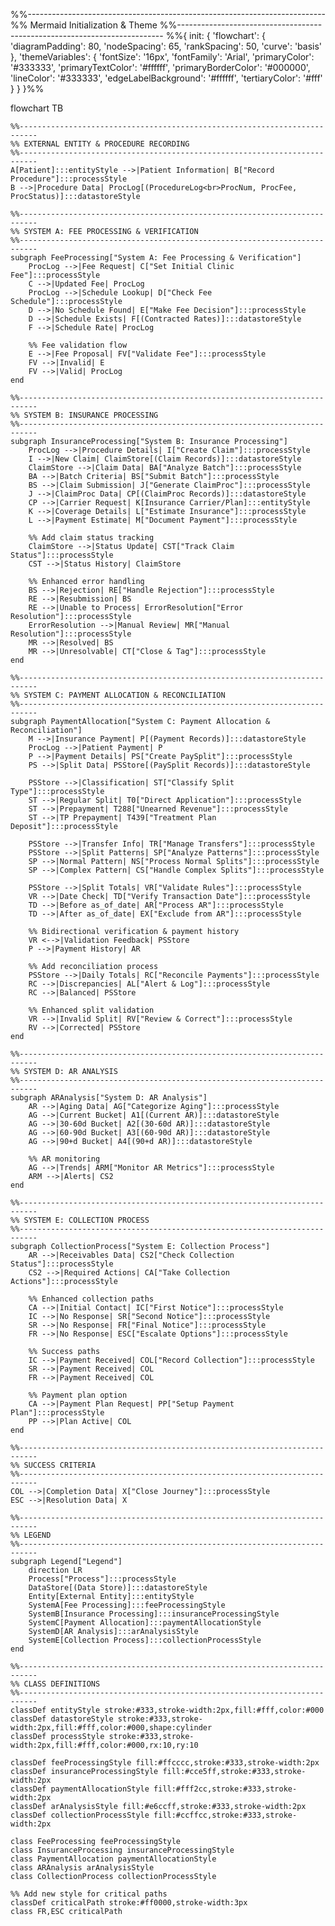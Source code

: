 %%--------------------------------------------------------------------------
%% Mermaid Initialization & Theme
%%--------------------------------------------------------------------------
%%{
  init: {
    'flowchart': {
      'diagramPadding': 80,
      'nodeSpacing': 65,
      'rankSpacing': 50,
      'curve': 'basis'
    },
    'themeVariables': {
      'fontSize': '16px',
      'fontFamily': 'Arial',
      'primaryColor': '#333333',
      'primaryTextColor': '#ffffff',
      'primaryBorderColor': '#000000',
      'lineColor': '#333333',
      'edgeLabelBackground': '#ffffff',
      'tertiaryColor': '#fff'
    }
  }
}%%

flowchart TB

    %%--------------------------------------------------------------------------
    %% EXTERNAL ENTITY & PROCEDURE RECORDING
    %%--------------------------------------------------------------------------
    A[Patient]:::entityStyle -->|Patient Information| B["Record Procedure"]:::processStyle
    B -->|Procedure Data| ProcLog[(ProcedureLog<br>ProcNum, ProcFee, ProcStatus)]:::datastoreStyle

    %%--------------------------------------------------------------------------
    %% SYSTEM A: FEE PROCESSING & VERIFICATION
    %%--------------------------------------------------------------------------
    subgraph FeeProcessing["System A: Fee Processing & Verification"]
        ProcLog -->|Fee Request| C["Set Initial Clinic Fee"]:::processStyle
        C -->|Updated Fee| ProcLog
        ProcLog -->|Schedule Lookup| D["Check Fee Schedule"]:::processStyle
        D -->|No Schedule Found| E["Make Fee Decision"]:::processStyle
        D -->|Schedule Exists| F[(Contracted Rates)]:::datastoreStyle
        F -->|Schedule Rate| ProcLog
        
        %% Fee validation flow
        E -->|Fee Proposal| FV["Validate Fee"]:::processStyle
        FV -->|Invalid| E
        FV -->|Valid| ProcLog
    end

    %%--------------------------------------------------------------------------
    %% SYSTEM B: INSURANCE PROCESSING
    %%--------------------------------------------------------------------------
    subgraph InsuranceProcessing["System B: Insurance Processing"]
        ProcLog -->|Procedure Details| I["Create Claim"]:::processStyle
        I -->|New Claim| ClaimStore[(Claim Records)]:::datastoreStyle
        ClaimStore -->|Claim Data| BA["Analyze Batch"]:::processStyle
        BA -->|Batch Criteria| BS["Submit Batch"]:::processStyle
        BS -->|Claim Submission| J["Generate ClaimProc"]:::processStyle
        J -->|ClaimProc Data| CP[(ClaimProc Records)]:::datastoreStyle
        CP -->|Carrier Request| K[Insurance Carrier/Plan]:::entityStyle
        K -->|Coverage Details| L["Estimate Insurance"]:::processStyle
        L -->|Payment Estimate| M["Document Payment"]:::processStyle
        
        %% Add claim status tracking
        ClaimStore -->|Status Update| CST["Track Claim Status"]:::processStyle
        CST -->|Status History| ClaimStore
        
        %% Enhanced error handling
        BS -->|Rejection| RE["Handle Rejection"]:::processStyle
        RE -->|Resubmission| BS
        RE -->|Unable to Process| ErrorResolution["Error Resolution"]:::processStyle
        ErrorResolution -->|Manual Review| MR["Manual Resolution"]:::processStyle
        MR -->|Resolved| BS
        MR -->|Unresolvable| CT["Close & Tag"]:::processStyle
    end

    %%--------------------------------------------------------------------------
    %% SYSTEM C: PAYMENT ALLOCATION & RECONCILIATION
    %%--------------------------------------------------------------------------
    subgraph PaymentAllocation["System C: Payment Allocation & Reconciliation"]
        M -->|Insurance Payment| P[(Payment Records)]:::datastoreStyle
        ProcLog -->|Patient Payment| P
        P -->|Payment Details| PS["Create PaySplit"]:::processStyle
        PS -->|Split Data| PSStore[(PaySplit Records)]:::datastoreStyle
        
        PSStore -->|Classification| ST["Classify Split Type"]:::processStyle
        ST -->|Regular Split| T0["Direct Application"]:::processStyle
        ST -->|Prepayment| T288["Unearned Revenue"]:::processStyle
        ST -->|TP Prepayment| T439["Treatment Plan Deposit"]:::processStyle

        PSStore -->|Transfer Info| TR["Manage Transfers"]:::processStyle
        PSStore -->|Split Patterns| SP["Analyze Patterns"]:::processStyle
        SP -->|Normal Pattern| NS["Process Normal Splits"]:::processStyle
        SP -->|Complex Pattern| CS["Handle Complex Splits"]:::processStyle

        PSStore -->|Split Totals| VR["Validate Rules"]:::processStyle
        VR -->|Date Check| TD["Verify Transaction Date"]:::processStyle
        TD -->|Before as_of_date| AR["Process AR"]:::processStyle
        TD -->|After as_of_date| EX["Exclude from AR"]:::processStyle
        
        %% Bidirectional verification & payment history
        VR <-->|Validation Feedback| PSStore
        P -->|Payment History| AR

        %% Add reconciliation process
        PSStore -->|Daily Totals| RC["Reconcile Payments"]:::processStyle
        RC -->|Discrepancies| AL["Alert & Log"]:::processStyle
        RC -->|Balanced| PSStore
        
        %% Enhanced split validation
        VR -->|Invalid Split| RV["Review & Correct"]:::processStyle
        RV -->|Corrected| PSStore
    end

    %%--------------------------------------------------------------------------
    %% SYSTEM D: AR ANALYSIS
    %%--------------------------------------------------------------------------
    subgraph ARAnalysis["System D: AR Analysis"]
        AR -->|Aging Data| AG["Categorize Aging"]:::processStyle
        AG -->|Current Bucket| A1[(Current AR)]:::datastoreStyle
        AG -->|30-60d Bucket| A2[(30-60d AR)]:::datastoreStyle
        AG -->|60-90d Bucket| A3[(60-90d AR)]:::datastoreStyle
        AG -->|90+d Bucket| A4[(90+d AR)]:::datastoreStyle
        
        %% AR monitoring
        AG -->|Trends| ARM["Monitor AR Metrics"]:::processStyle
        ARM -->|Alerts| CS2
    end

    %%--------------------------------------------------------------------------
    %% SYSTEM E: COLLECTION PROCESS
    %%--------------------------------------------------------------------------
    subgraph CollectionProcess["System E: Collection Process"]
        AR -->|Receivables Data| CS2["Check Collection Status"]:::processStyle
        CS2 -->|Required Actions| CA["Take Collection Actions"]:::processStyle
        
        %% Enhanced collection paths
        CA -->|Initial Contact| IC["First Notice"]:::processStyle
        IC -->|No Response| SR["Second Notice"]:::processStyle
        SR -->|No Response| FR["Final Notice"]:::processStyle
        FR -->|No Response| ESC["Escalate Options"]:::processStyle
        
        %% Success paths
        IC -->|Payment Received| COL["Record Collection"]:::processStyle
        SR -->|Payment Received| COL
        FR -->|Payment Received| COL
        
        %% Payment plan option
        CA -->|Payment Plan Request| PP["Setup Payment Plan"]:::processStyle
        PP -->|Plan Active| COL
    end

    %%--------------------------------------------------------------------------
    %% SUCCESS CRITERIA
    %%--------------------------------------------------------------------------
    COL -->|Completion Data| X["Close Journey"]:::processStyle
    ESC -->|Resolution Data| X

    %%--------------------------------------------------------------------------
    %% LEGEND
    %%--------------------------------------------------------------------------
    subgraph Legend["Legend"]
        direction LR
        Process["Process"]:::processStyle
        DataStore[(Data Store)]:::datastoreStyle
        Entity[External Entity]:::entityStyle
        SystemA[Fee Processing]:::feeProcessingStyle
        SystemB[Insurance Processing]:::insuranceProcessingStyle
        SystemC[Payment Allocation]:::paymentAllocationStyle
        SystemD[AR Analysis]:::arAnalysisStyle
        SystemE[Collection Process]:::collectionProcessStyle
    end

    %%--------------------------------------------------------------------------
    %% CLASS DEFINITIONS
    %%--------------------------------------------------------------------------
    classDef entityStyle stroke:#333,stroke-width:2px,fill:#fff,color:#000
    classDef datastoreStyle stroke:#333,stroke-width:2px,fill:#fff,color:#000,shape:cylinder
    classDef processStyle stroke:#333,stroke-width:2px,fill:#fff,color:#000,rx:10,ry:10

    classDef feeProcessingStyle fill:#ffcccc,stroke:#333,stroke-width:2px
    classDef insuranceProcessingStyle fill:#cce5ff,stroke:#333,stroke-width:2px
    classDef paymentAllocationStyle fill:#fff2cc,stroke:#333,stroke-width:2px
    classDef arAnalysisStyle fill:#e6ccff,stroke:#333,stroke-width:2px
    classDef collectionProcessStyle fill:#ccffcc,stroke:#333,stroke-width:2px

    class FeeProcessing feeProcessingStyle
    class InsuranceProcessing insuranceProcessingStyle
    class PaymentAllocation paymentAllocationStyle
    class ARAnalysis arAnalysisStyle
    class CollectionProcess collectionProcessStyle

    %% Add new style for critical paths
    classDef criticalPath stroke:#ff0000,stroke-width:3px
    class FR,ESC criticalPath
